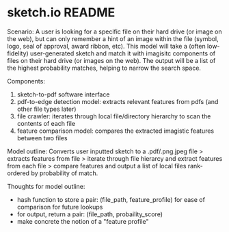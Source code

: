# sketch.io README
Scenario: A user is looking for a specific file on their hard drive (or image on the web), but can only remember a hint of an image within the file (symbol, logo, seal of approval, award ribbon, etc). 
This model will take a (often low-fidelity) user-generated sketch and match it with imagisitc components of files on their hard drive (or images on the web). The output will be a list of the highest probability matches, helping to narrow the search space.

Components:
1) sketch-to-pdf software interface
2) pdf-to-edge detection model: extracts relevant features from pdfs (and other file types later)
3) file crawler: iterates through local file/directory hierarchy to scan the contents of each file
4) feature comparison model: compares the extracted imagistic features between two files

Model outline:
Converts user inputted sketch to a .pdf/.png.jpeg file > extracts features from file > iterate through file hierarcy and extract features from each file > compare features and output a list of local files rank-ordered by probability of match.

Thoughts for model outline:
- hash function to store a pair: (file_path, feature_profile) for ease of comparison for future lookups
- for output, return a pair: (file_path, probaility_score)
- make concrete the notion of a "feature profile"

